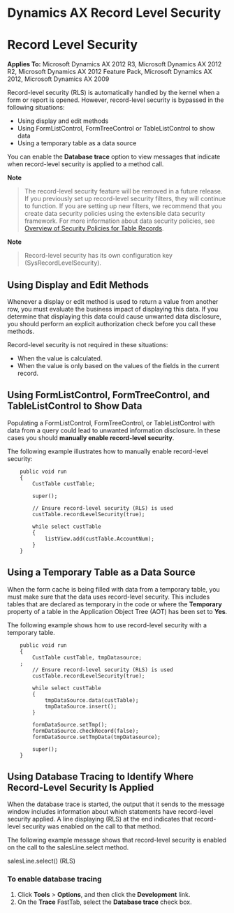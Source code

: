 # Dynamics AX Record Level Security


# Record Level Security

**Applies To:** Microsoft Dynamics AX 2012 R3, Microsoft Dynamics AX 2012 R2, Microsoft Dynamics AX 2012 Feature Pack, Microsoft Dynamics AX 2012, Microsoft Dynamics AX 2009

Record-level security (RLS) is automatically handled by the kernel when a form or report is opened. However, record-level security is bypassed in the following situations:

- Using display and edit methods
- Using FormListControl, FormTreeControl or TableListControl to show data
- Using a temporary table as a data source

You can enable the **Database trace** option to view messages that indicate when record-level security is applied to a method call.

 **Note**

> The record-level security feature will be removed in a future release. If you previously set up record-level security filters, they will continue to function. If you are setting up new filters, we recommend that you create data security policies using the extensible data security framework. For more information about data security policies, see [Overview of Security Policies for Table Records](https://docs.microsoft.com/en-us/dynamicsax-2012/developer/overview-of-security-policies-for-table-records).
>

 **Note**

> Record-level security has its own configuration key (SysRecordLevelSecurity).
>

## Using Display and Edit Methods

Whenever a display or edit method is used to return a value from another row, you must evaluate the business impact of displaying this data. If you determine that displaying this data could cause unwanted data disclosure, you should perform an explicit authorization check before you call these methods.

Record-level security is not required in these situations:

- When the value is calculated.
- When the value is only based on the values of the fields in the current record.

## Using FormListControl, FormTreeControl, and TableListControl to Show Data

Populating a FormListControl, FormTreeControl, or TableListControl with data from a query could lead to unwanted information disclosure. In these cases you should **manually enable record-level security**.

The following example illustrates how to manually enable record-level security:

```X++
    public void run
    {
        CustTable custTable;
    
        super();
    
        // Ensure record-level security (RLS) is used
        custTable.recordLevelSecurity(true);
    
        while select custTable
        {
            listView.add(custTable.AccountNum);
        }
    }
```

## Using a Temporary Table as a Data Source

When the form cache is being filled with data from a temporary table, you must make sure that the data uses record-level security. This includes tables that are declared as temporary in the code or where the **Temporary** property of a table in the Application Object Tree (AOT) has been set to **Yes**.

The following example shows how to use record-level security with a temporary table.

```X++
    public void run
    {
        CustTable custTable, tmpDatasource;
    ;
        // Ensure record-level security (RLS) is used
        custTable.recordLevelSecurity(true);
    
        while select custTable
        {
            tmpDataSource.data(custTable);
            tmpDataSource.insert();
        }
    
        formDataSource.setTmp();
        formDataSource.checkRecord(false);
        formDataSource.setTmpData(tmpDatasource);
    
        super();
    }
```

## Using Database Tracing to Identify Where Record-Level Security Is Applied

When the database trace is started, the output that it sends to the message window includes information about which statements have record-level security applied. A line displaying (RLS) at the end indicates that record-level security was enabled on the call to that method.

The following example message shows that record-level security is enabled on the call to the salesLine.select method.

salesLine.select() (RLS)

### To enable database tracing

1. Click **Tools** > **Options**, and then click the **Development** link.
2. On the **Trace** FastTab, select the **Database trace** check box.
